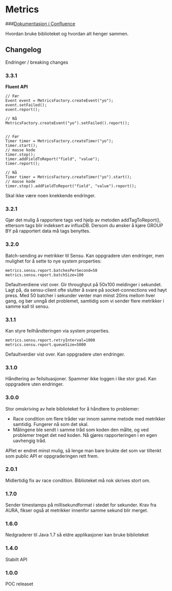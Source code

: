 # Metrics

###[Dokumentasjon i Confluence](http://confluence.adeo.no/pages/viewpage.action?pageId=209466509)

Hvordan bruke biblioteket og hvordan alt henger sammen.


## Changelog
Endringer / breaking changes

### 3.3.1

**Fluent API**

```
// Før
Event event = MetricsFactory.createEvent("yo");
event.setFailed();
event.report();

// Nå
MetricsFactory.createEvent("yo").setFailed().report();


// Før
Timer timer = MetricsFactory.createTimer("yo");
timer.start();
// masse kode
timer.stop();
timer.addFieldToReport("field", "value");
timer.report();

// Nå
Timer timer = MetricsFactory.createTimer("yo").start();
// masse kode
timer.stop().addFieldToReport("field", "value").report();
```

Skal ikke være noen knekkende endringer. 

### 3.2.1
Gjør det mulig å rapportere tags ved hjelp av metoden addTagToReport(), ettersom tags blir indeksert av influxDB. 
Dersom du ønsker å kjøre GROUP BY på rapportert data må tags benyttes.


### 3.2.0
Batch-sending av metrikker til Sensu. Kan oppgradere uten endringer, men mulighet for å sette to nye system properties:

    metrics.sensu.report.batchesPerSecond=50
    metrics.sensu.report.batchSize=100
    
Defaultverdiene vist over. Gir throughput på 50x100 meldinger i sekundet. Lagt på, da sensu-client ofte slutter å svare på socket-connections ved høyt press. 
Med 50 batcher i sekunder venter man minst 20ms mellom hver gang, og bør unngå det problemet, samtidig som vi sender flere metrikker i samme kall til sensu.

### 3.1.1
Kan styre feilhåndteringen via system properties.

    metrics.sensu.report.retryInterval=1000
    metrics.sensu.report.queueSize=5000
    
Defaultverdier vist over. Kan oppgradere uten endringer.

### 3.1.0
Håndtering av feilsituasjoner. Spammer ikke loggen i like stor grad. Kan oppgradere uten endringer.

### 3.0.0
Stor omskriving av hele biblioteket for å håndtere to problemer:

* Race condition om flere tråder var innom samme metode med metrikker samtidig. Fungerer nå som det skal.
* Målingene ble sendt i samme tråd som koden den målte, og ved problemer treget det ned koden. Nå gjøres rapporteringen i en egen uavhengig tråd.

APIet er endret minst mulig, så lenge man bare brukte det som var tiltenkt som public API er oppgraderingen rett frem.

### 2.0.1
Midlertidig fix av race condition. Biblioteket må nok skrives stort om.

### 1.7.0
Sender timestamps på millisekundformat i stedet for sekunder. Krav fra AURA, fikser også at metrikker
innenfor samme sekund blir merget.

### 1.6.0
Nedgraderer til Java 1.7 så eldre applikasjoner kan bruke biblioteket

### 1.4.0
Stabilt API

### 1.0.0
POC releaset

